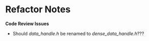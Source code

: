 # Refactor Notes

**Code Review Issues**

* Should *data_handle.h* be renamed to *dense_data_handle.h*???

<!-- vim: set tabstop=2 shiftwidth=2 expandtab fo=cqt tw=72 : -->
